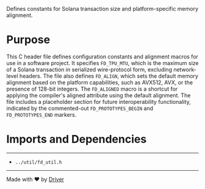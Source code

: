 <!--------------------------------------------------------------------------------->
<!-- IMPORTANT: This file is auto-generated by Driver (https://driver.ai). -------->
<!-- Manual edits may be overwritten on future commits. --------------------------->
<!--------------------------------------------------------------------------------->

Defines constants for Solana transaction size and platform-specific memory alignment.

# Purpose
This C header file defines configuration constants and alignment macros for use in a software project. It specifies `FD_TPU_MTU`, which is the maximum size of a Solana transaction in serialized wire-protocol form, excluding network-level headers. The file also defines `FD_ALIGN`, which sets the default memory alignment based on the platform capabilities, such as AVX512, AVX, or the presence of 128-bit integers. The `FD_ALIGNED` macro is a shortcut for applying the compiler's aligned attribute using the default alignment. The file includes a placeholder section for future interoperability functionality, indicated by the commented-out `FD_PROTOTYPES_BEGIN` and `FD_PROTOTYPES_END` markers.
# Imports and Dependencies

---
- `../util/fd_util.h`



---
Made with ❤️ by [Driver](https://www.driver.ai/)
